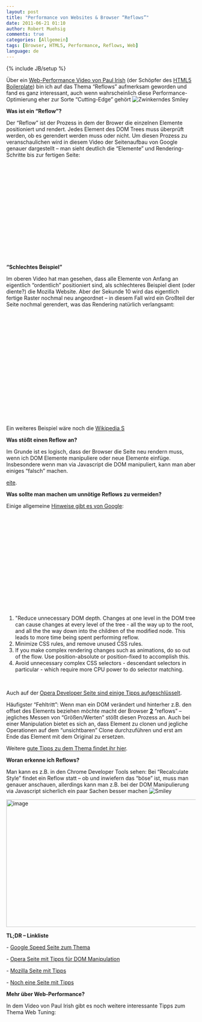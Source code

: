 ```yaml
---
layout: post
title: "Performance von Websites & Browser “Reflows”"
date: 2011-06-21 01:10
author: Robert Muehsig
comments: true
categories: [Allgemein]
tags: [Browser, HTML5, Performance, Reflows, Web]
language: de
---
```

{% include JB/setup %}
<p>Über ein <a href="http://www.youtube.com/watch?v=q_O9_C2ZjoA&amp;feature=player_embedded">Web-Performance Video von Paul Irish</a> (der Schöpfer des <a href="http://html5boilerplate.com/">HTML5 Boilerplate</a>) bin ich auf das Thema “Reflows” aufmerksam geworden und fand es ganz interessant, auch wenn wahrscheinlich diese Performance-Optimierung eher zur Sorte “Cutting-Edge” gehört <img style="border-bottom-style: none; border-right-style: none; border-top-style: none; border-left-style: none" class="wlEmoticon wlEmoticon-winkingsmile" alt="Zwinkerndes Smiley" src="{{BASE_PATH}}/assets/wp-images-de/wlEmoticon-winkingsmile1.png">&nbsp;</p> <p><strong>Was ist ein “Reflow”?</strong></p> <p>Der “Reflow” ist der Prozess in dem der Brower die einzelnen Elemente positioniert und rendert. Jedes Element des DOM Trees muss überprüft werden, ob es gerendert werden muss oder nicht. Um diesen Prozess zu veranschaulichen wird in diesem Video der Seitenaufbau von Google genauer dargestellt – man sieht deutlich die “Elemente” und Rendering-Schritte bis zur fertigen Seite:</p> <div style="padding-bottom: 0px; margin: 0px; padding-left: 0px; padding-right: 0px; display: inline; float: none; padding-top: 0px" id="scid:5737277B-5D6D-4f48-ABFC-DD9C333F4C5D:673f18e0-9bd6-43ca-9313-42c326d7bf4f" class="wlWriterEditableSmartContent"><div><object width="448" height="252"><param name="movie" value="http://www.youtube.com/v/nJtBUHyNBxs?hl=en&amp;hd=1"></param><embed src="http://www.youtube.com/v/nJtBUHyNBxs?hl=en&amp;hd=1" type="application/x-shockwave-flash" width="448" height="252"></embed></object></div></div> <p><strong>“Schlechtes Beispiel”</strong></p> <p>Im oberen Video hat man gesehen, dass alle Elemente von Anfang an eigentlich “ordentlich” positioniert sind, als schlechteres Beispiel dient (oder diente?) die Mozilla Website. Aber der Sekunde 10 wird das eigentlich fertige Raster nochmal neu angeordnet – in diesem Fall wird ein Großteil der Seite nochmal gerendert, was das Rendering natürlich verlangsamt:</p> <div style="padding-bottom: 0px; margin: 0px; padding-left: 0px; padding-right: 0px; display: inline; float: none; padding-top: 0px" id="scid:5737277B-5D6D-4f48-ABFC-DD9C333F4C5D:101fed0a-67b6-4210-9a22-746b946d5fae" class="wlWriterEditableSmartContent"><div><object width="448" height="252"><param name="movie" value="http://www.youtube.com/v/ZTnIxIA5KGw?hl=en&amp;hd=1"></param><embed src="http://www.youtube.com/v/ZTnIxIA5KGw?hl=en&amp;hd=1" type="application/x-shockwave-flash" width="448" height="252"></embed></object></div></div> <p>&nbsp;</p> <p>Ein weiteres Beispiel wäre noch die <a href="http://www.youtube.com/watch?v=dndeRnzkJDU">Wikipedia S</a></p> <p><strong>Was stößt einen Reflow an?</strong></p> <p>Im Grunde ist es logisch, dass der Browser die Seite neu rendern muss, wenn ich DOM Elemente manipuliere oder neue Elemente einfüge. Insbesondere wenn man via Javascript die DOM manipuliert, kann man aber einiges “falsch” machen.</p> <p><a href="http://www.youtube.com/watch?v=dndeRnzkJDU">eite</a>.</p> <p><strong>Was sollte man machen um unnötige Reflows zu vermeiden?</strong></p> <p>Einige allgemeine <a href="http://code.google.com/intl/de-DE/speed/articles/reflow.html">Hinweise gibt es von Google</a>:</p> <div style="padding-bottom: 0px; margin: 0px; padding-left: 0px; padding-right: 0px; display: inline; float: none; padding-top: 0px" id="scid:5737277B-5D6D-4f48-ABFC-DD9C333F4C5D:54524377-6f59-41b7-a8a5-1fefab750492" class="wlWriterEditableSmartContent"><div><object width="448" height="252"><param name="movie" value="http://www.youtube.com/v/ZHxbs5WEQzE?hl=en&amp;hd=1"></param><embed src="http://www.youtube.com/v/ZHxbs5WEQzE?hl=en&amp;hd=1" type="application/x-shockwave-flash" width="448" height="252"></embed></object></div></div>   <ol> <li>"Reduce unnecessary DOM depth. Changes at one level in the DOM tree can cause changes at every level of the tree - all the way up to the root, and all the the way down into the children of the modified node. This leads to more time being spent performing reflow.</li> <li>Minimize CSS rules, and remove unused CSS rules.</li> <li>If you make complex rendering changes such as animations, do so out of the flow. Use position-absolute or position-fixed to accomplish this.</li> <li>Avoid unnecessary complex CSS selectors - descendant selectors in particular - which require more CPU power to do selector matching.</li></ol> <p>&nbsp;</p> <p>Auch auf der <a href="http://dev.opera.com/articles/view/efficient-javascript/?page=3#reflow">Opera Developer Seite sind einige Tipps aufgeschlüsselt</a>.</p> <p>Häufigster “Fehltritt”: Wenn man ein DOM verändert und hinterher z.B. den offset des Elements beziehen möchte macht der Browser <strong><u>2</u></strong> “reflows” – jegliches Messen von “Größen/Werten” stößt diesen Prozess an. Auch bei einer Manipulation bietet es sich an, dass Element zu clonen und jegliche Operationen auf dem “unsichtbaren” Clone durchzuführen und erst am Ende das Element mit dem Original zu ersetzen.</p> <p>Weitere <a href="http://www.stubbornella.org/content/2009/03/27/reflows-repaints-css-performance-making-your-javascript-slow/">gute Tipps zu dem Thema findet ihr hier</a>.</p> <p><strong>Woran erkenne ich Reflows?</strong></p> <p>Man kann es z.B. in den Chrome Developer Tools sehen: Bei “Recalculate Style” findet ein Reflow statt – ob und inwiefern das “böse” ist, muss man genauer anschauen, allerdings kann man z.B. bei der DOM Manipulierung via Javascript sicherlich ein paar Sachen besser machen <img style="border-bottom-style: none; border-right-style: none; border-top-style: none; border-left-style: none" class="wlEmoticon wlEmoticon-smile" alt="Smiley" src="{{BASE_PATH}}/assets/wp-images-de/wlEmoticon-smile1.png"></p> <p><a href="{{BASE_PATH}}/assets/wp-images-de/image1285.png"><img style="background-image: none; border-bottom: 0px; border-left: 0px; padding-left: 0px; padding-right: 0px; display: inline; border-top: 0px; border-right: 0px; padding-top: 0px" title="image" border="0" alt="image" src="{{BASE_PATH}}/assets/wp-images-de/image_thumb467.png" width="535" height="338"></a></p> <p><strong>TL;DR – Linkliste</strong></p> <p>- <a href="http://code.google.com/intl/de-DE/speed/articles/reflow.html">Google Speed Seite zum Thema</a></p> <p>- <a href="http://www.stubbornella.org/content/2009/03/27/reflows-repaints-css-performance-making-your-javascript-slow/">Opera Seite mit Tipps für DOM Manipulation</a></p> <p>- <a href="http://www.mozilla.org/newlayout/doc/reflow.html">Mozilla Seite mit Tipps</a></p> <p>- <a href="http://www.stubbornella.org/content/2009/03/27/reflows-repaints-css-performance-making-your-javascript-slow/">Noch eine Seite mit Tipps</a></p> <p><strong>Mehr über Web-Performance?</strong></p> <p>In dem Video von Paul Irish gibt es noch weitere interessante Tipps zum Thema Web Tuning:</p> <div style="padding-bottom: 0px; margin: 0px; padding-left: 0px; padding-right: 0px; display: inline; float: none; padding-top: 0px" id="scid:5737277B-5D6D-4f48-ABFC-DD9C333F4C5D:154bb704-bbb9-4452-812e-7489dd30d2fa" class="wlWriterEditableSmartContent"><div><object width="448" height="252"><param name="movie" value="http://www.youtube.com/v/q_O9_C2ZjoA?hl=en&amp;hd=1"></param><embed src="http://www.youtube.com/v/q_O9_C2ZjoA?hl=en&amp;hd=1" type="application/x-shockwave-flash" width="448" height="252"></embed></object></div></div>
